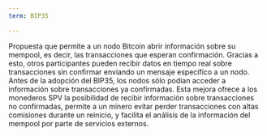 ```yaml
---
term: BIP35

---
```

Propuesta que permite a un nodo Bitcoin abrir información sobre su mempool, es decir, las transacciones que esperan confirmación. Gracias a esto, otros participantes pueden recibir datos en tiempo real sobre transacciones sin confirmar enviando un mensaje específico a un nodo. Antes de la adopción del BIP35, los nodos sólo podían acceder a información sobre transacciones ya confirmadas. Esta mejora ofrece a los monederos SPV la posibilidad de recibir información sobre transacciones no confirmadas, permite a un minero evitar perder transacciones con altas comisiones durante un reinicio, y facilita el análisis de la información del mempool por parte de servicios externos.